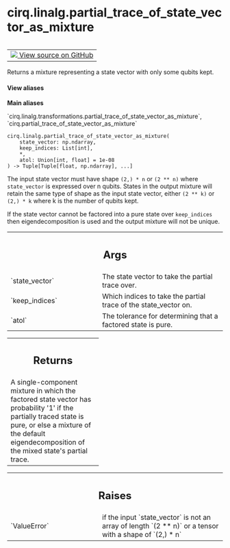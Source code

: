 <div itemscope itemtype="http://developers.google.com/ReferenceObject">
<meta itemprop="name" content="cirq.linalg.partial_trace_of_state_vector_as_mixture" />
<meta itemprop="path" content="Stable" />
</div>

# cirq.linalg.partial_trace_of_state_vector_as_mixture

<!-- Insert buttons and diff -->

<table class="tfo-notebook-buttons tfo-api" align="left">

<td>
  <a target="_blank" href="https://github.com/quantumlib/cirq/tree/master/cirq/linalg/transformations.py">
    <img src="https://www.tensorflow.org/images/GitHub-Mark-32px.png" />
    View source on GitHub
  </a>
</td>
</table>



Returns a mixture representing a state vector with only some qubits kept.

<section class="expandable">
  <h4 class="showalways">View aliases</h4>
  <p>
<b>Main aliases</b>
<p>`cirq.linalg.transformations.partial_trace_of_state_vector_as_mixture`, `cirq.partial_trace_of_state_vector_as_mixture`</p>
</p>
</section>

<pre class="devsite-click-to-copy prettyprint lang-py tfo-signature-link">
<code>cirq.linalg.partial_trace_of_state_vector_as_mixture(
    state_vector: np.ndarray,
    keep_indices: List[int],
    *,
    atol: Union[int, float] = 1e-08
) -> Tuple[Tuple[float, np.ndarray], ...]
</code></pre>



<!-- Placeholder for "Used in" -->

The input state vector must have shape `(2,) * n` or `(2 ** n)` where
`state_vector` is expressed over n qubits. States in the output mixture will
retain the same type of shape as the input state vector, either `(2 ** k)`
or `(2,) * k` where k is the number of qubits kept.

If the state vector cannot be factored into a pure state over `keep_indices`
then eigendecomposition is used and the output mixture will not be unique.

<!-- Tabular view -->
 <table class="responsive fixed orange">
<colgroup><col width="214px"><col></colgroup>
<tr><th colspan="2"><h2 class="add-link">Args</h2></th></tr>

<tr>
<td>
`state_vector`
</td>
<td>
The state vector to take the partial trace over.
</td>
</tr><tr>
<td>
`keep_indices`
</td>
<td>
Which indices to take the partial trace of the
state_vector on.
</td>
</tr><tr>
<td>
`atol`
</td>
<td>
The tolerance for determining that a factored state is pure.
</td>
</tr>
</table>



<!-- Tabular view -->
 <table class="responsive fixed orange">
<colgroup><col width="214px"><col></colgroup>
<tr><th colspan="2"><h2 class="add-link">Returns</h2></th></tr>
<tr class="alt">
<td colspan="2">
A single-component mixture in which the factored state vector has
probability '1' if the partially traced state is pure, or else a
mixture of the default eigendecomposition of the mixed state's
partial trace.
</td>
</tr>

</table>



<!-- Tabular view -->
 <table class="responsive fixed orange">
<colgroup><col width="214px"><col></colgroup>
<tr><th colspan="2"><h2 class="add-link">Raises</h2></th></tr>

<tr>
<td>
`ValueError`
</td>
<td>
if the input `state_vector` is not an array of length
`(2 ** n)` or a tensor with a shape of `(2,) * n`
</td>
</tr>
</table>

